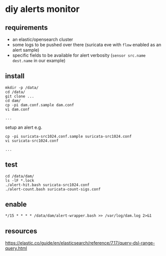# diy alerts monitor

## requirements

- an elastic/opensearch cluster
- some logs to be pushed over there (suricata eve with `flow` enabled as an alert sample)
- specific fields to be available for alert verbosity (`sensor src.name dest.name` in our example)

## install

	mkdir -p /data/
	cd /data/
	git clone ...
	cd dam/
	cp -pi dam.conf.sample dam.conf
	vi dam.conf

	...

setup an alert e.g.

	cp -pi suricata-src1024.conf.sample suricata-src1024.conf
	vi suricata-src1024.conf

	...

## test

	cd /data/dam/
	ls -lF *.lock
	./alert-hit.bash suricata-src1024.conf
	./alert-count.bash suricata-count-sigs.conf

## enable

```
*/15 * * * * /data/dam/alert-wrapper.bash >> /var/log/dam.log 2>&1
```

## resources

https://elastic.co/guide/en/elasticsearch/reference/7.17/query-dsl-range-query.html


